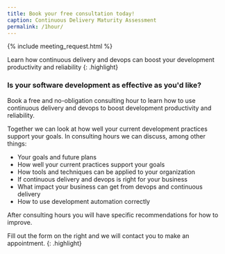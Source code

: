 ```yaml
---
title: Book your free consultation today!
caption: Continuous Delivery Maturity Assessment
permalink: /1hour/
---
```


{% include meeting_request.html %}

Learn how continuous delivery and devops can boost your development productivity and reliability
{: .highlight}

### Is your software development as effective as you'd like?

Book a free and no-obligation consulting hour to learn how to use continuous delivery and devops to boost development productivity and reliability.

Together we can look at how well your current development practices support your goals. In consulting hours we can discuss, among other things:

 - Your goals and future plans
 - How well your current practices support your goals
 - How tools and techniques can be applied to your organization
 - If continuous delivery and devops is right for your business
 - What impact your business can get from devops and continuous delivery
 - How to use development automation correctly

After consulting hours you will have specific recommendations for how to improve.

Fill out the form on the right and we will contact you to make an appointment.
{: .highlight}
